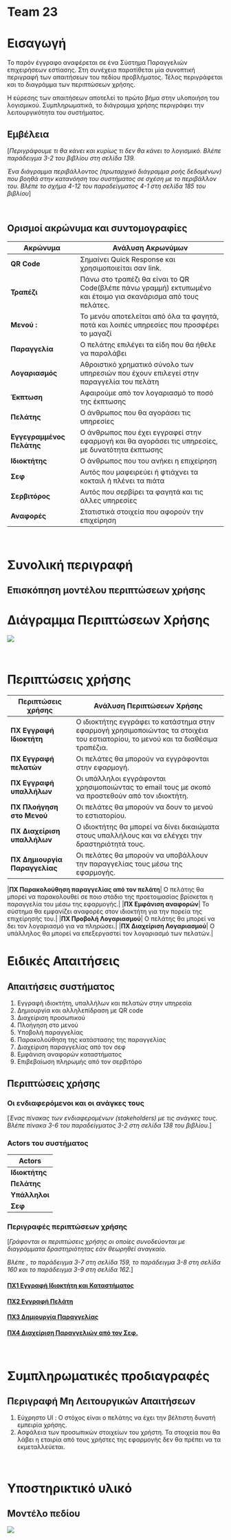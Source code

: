 # Team 23

# Εισαγωγή


Το παρόν έγγραφο αναφέρεται σε ένα 
Σύστημα Παραγγελιών επιχειρήσεων εστίασης. Στη συνέχεια παρατίθεται μία συνοπτική περιγραφή των απαιτήσεων του πεδίου προβλήματος. Τέλος περιγράφεται και το διαγράμμα των περιπτώσεων χρήσης.

Η εύρεσης των απαιτήσεων αποτελεί το πρώτο βήμα στην υλοποιήση του λογισμικού. Συμπληρωματικά, το διάγραμμα χρήσης περιγράφει την λειτουργικότητα του συστήματος.

## Εμβέλεια

\[*Περιγράφουμε τι θα κάνει και κυρίως τι δεν θα κάνει το λογισμικό. Βλέπε παράδειγμα 3-2 του βιβλίου στη σελίδα 139.*

*Ένα διάγραμμα περιβάλλοντος (πρωταρχικό διάγραμμα ροής δεδομένων) που βοηθά στην κατανόηση του συστήματος σε σχέση με το περιβάλλον του. Βλέπε το σχήμα 4-12 του παραδείγματος 4-1 στη σελίδα 185 του βιβλίου*\]

&nbsp;
## Ορισμοί ακρώνυμα και συντομογραφίες


|  Ακρώνυμα  |   Ανάλυση Ακρωνύμων     |
| ---------- |-------------------------|
|**QR Code**| Σημαίνει Quick Response και χρησιμοποιείται σαν link.|
|**Τραπέζι**|  Πάνω στο τραπέζι θα είναι το QR Code(βλέπε πάνω γραμμή) εκτυπωμένο και έτοιμο για σκανάρισμα από τους πελάτες.|
|**Μενού :**| Το μενόυ αποτελείται από όλα τα φαγητά, ποτά και λοιπές υπηρεσίες που προσφέρει το μαγαζί|
|**Παραγγελία**| Ο πελάτης επιλέγει τα είδη που θα ήθελε να παραλάβει|
|**Λογαριασμός**| Αθροιστικό χρηματικό σύνολο των υπηρεσιών που έχουν επιλεγεί στην παραγγελία του πελάτη|
|**Έκπτωση**| Αφαιρούμε από τον λογαριασμό το ποσό της έκπτωσης|
|**Πελάτης**| Ο άνθρωπος που θα αγοράσει τις υπηρεσίες|
|**Εγγεγραμμένος Πελάτης**| Ο άνθρωπος που έχει εγγραφεί στην εφαρμογή και θα αγοράσει τις υπηρεσίες, με δυνατότητα έκπτωσης|
|**Ιδιοκτήτης**| Ο άνθρωπος που του ανήκει η επιχείρηση|
|**Σεφ**|Αυτός που μαφειρεύει ή φτιάχνει τα κοκταιλ ή πλένει τα πιάτα|
|**Σερβιτόρος**|Αυτός που σερβίρει τα φαγητά και τις άλλες υπηρεσίες|
|**Αναφορές**|Στατιστικά στοιχεία που αφορούν την επιχείρηση|

&nbsp;


# Συνολική περιγραφή

## Επισκόπηση μοντέλου περιπτώσεων χρήσης

# Διάγραμμα Περιπτώσεων Χρήσης

![](uml/requirements/usecase.png)



&nbsp;
# Περιπτώσεις χρήσης 

|  Περιπτώσεις χρήσης  |   Ανάλυση Περιπτώσεων Χρήσης     |
| -------------------- |----------------------------------|
|**ΠΧ Εγγραφή Ιδιοκτήτη**| Ο ιδιοκτήτης εγγράφει το κατάστημα στην εφαρμογή χρησιμοποιώντας τα στοιχέια του εστιατορίου, το μενού και τα διαθέσιμα τραπέζια. |
|**ΠΧ Εγγραφή πελατών**| Οι πελάτες θα μπορούν να εγγράφονται στην εφαρμογή.|
|**ΠΧ Εγγραφή υπαλλήλων**| Οι υπάλληλοι εγγράφονται χρησιμοποιώντας το email τους με σκοπό να προστεθούν από τον ιδιοκτήτη.|
|**ΠΧ Πλοήγηση στο Μενού**|Οι πελάτες θα μπορούν να δουν το μενού το εστιατορίου.|
|**ΠΧ Διαχείριση υπαλλήλων**| Ο ιδιοκτήτης θα μπορεί να δίνει δικαιώματα στους υπαλλήλους και να ελέγχει την δραστηριότητά τους.|
|**ΠΧ Δημιουργία Παραγγελίας**| Οι πελάτες θα μπορούν να υποβάλλουν την παραγγελίας τους μέσω της εφαρμογής.|

|**ΠΧ Παρακολούθηση παραγγελίας από τον πελάτη**| Ο πελάτης θα μπορεί να παρακολουθεί σε ποιο στάδιο της προετοιμασίας βρίσκεται η παραγγελία του μέσω της εφαρμογής.|
|**ΠΧ Εμφάνιση αναφορών**| Το σύστημα θα εμφανίζει αναφορές στον ιδιοκτήτη για την πορεία της επιχείρησής του.|
|**ΠΧ Προβολή Λογαριασμού**| Ο πελάτης θα μπορεί να δει τον λογαριασμό για να πληρώσει.|
|**ΠΧ Διαχείριση Λογαριασμού**| Ο υπάλληλος θα μπορεί να επεξεργαστεί τον λογαριασμό των πελατών.|
&nbsp;


# Ειδικές Απαιτήσεις 

## Απαιτήσεις συστήματος

1. Εγγραφή ιδιοκτήτη, υπαλλήλων και πελατών στην υπηρεσία
2. Δημιουργία και αλληλεπίδραση με  QR code
3. Διαχείριση προσωπικού
4. Πλοήγηση στο μενού
5. Υποβολή παραγγελίας
6. Παρακολούθηση της κατάστασης της παραγγελίας
7. Διαχείριση παραγγελίας από τον σεφ 
8. Εμφάνιση αναφορών καταστήματος
9. Επιβεβαίωση πληρωμής από τον σερβιτόρο

## Περιπτώσεις χρήσης

### Οι ενδιαφερόμενοι και οι ανάγκες τους

\[*Ένας πίνακας των ενδιαφερομένων (stakeholders) με τις ανάγκες τους. Βλέπε πίνακα 3-6 του παραδείγματος 3-2 στη σελίδα 138 του βιβλίου.*\]

### Actors του συστήματος

|  Actors     |       
| -------------------- 
|**Ιδιοκτήτης**| 
|**Πελάτης**|
|**Υπάλληλοι**|
|**Σεφ**|



### Περιγραφές περιπτώσεων χρήσης

\[*Γράφονται οι περιπτώσεις χρήσης οι οποίες συνοδεύονται με διαγράμματα δραστηριότητας εάν θεωρηθεί αναγκαίο.*

*Βλέπε , το παράδειγμα 3-7 στη σελίδα 159, το παράδειγμα 3-8 στη σελίδα 160 και το παράδειγμα 3-9 στη σελίδα 162.*\]

#### [ΠΧ1 Εγγραφή Ιδιοκτήτη και Καταστήματος](uc1-OwnerRegister.md)

#### [ΠΧ2 Εγγραφή Πελάτη](uc2-CustomerRegister.md)

#### [ΠΧ3 Δημιουργία Παραγγελίας](uc3-CreateOrder.md)

#### [ΠΧ4 Διαχείριση Παραγγελιών από τον Σεφ.](uc4-ManagingOrdersbytheChef.md)


&nbsp;
# Συμπληρωματικές προδιαγραφές

## Περιγραφή Μη Λειτουργικών Απαιτήσεων

1. Εύχρηστο UI : Ο στόχος είναι ο πελάτης να έχει την βέλτιστη δυνατή εμπειρία χρήσης. 
2. Ασφάλεια των προσωπικών στοιχείων του χρήστη. Τα στοιχεία που θα λάβει η εταιρία από τους χρήστες της εφαρμογής δεν θα πρέπει να τα εκμεταλλεύεται.

&nbsp;
&nbsp;


# Υποστηρικτικό υλικό

## Μοντέλο πεδίου

![](uml/requirements/DomainModel.png)

